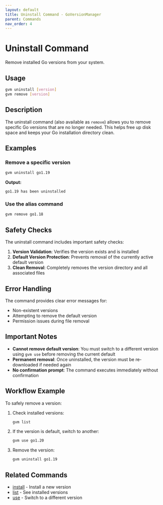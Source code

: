 ```yaml
---
layout: default
title: Uninstall Command - GoVersionManager
parent: Commands
nav_order: 4
---
```


# Uninstall Command

Remove installed Go versions from your system.

## Usage

```bash
gvm uninstall [version]
gvm remove [version]
```

## Description

The uninstall command (also available as `remove`) allows you to remove specific Go versions that are no longer needed. This helps free up disk space and keeps your Go installation directory clean.

## Examples

### Remove a specific version
```bash
gvm uninstall go1.19
```

**Output:**
```
go1.19 has been uninstalled
```

### Use the alias command
```bash
gvm remove go1.18
```

## Safety Checks

The uninstall command includes important safety checks:

1. **Version Validation**: Verifies the version exists and is installed
2. **Default Version Protection**: Prevents removal of the currently active default version
3. **Clean Removal**: Completely removes the version directory and all associated files

## Error Handling

The command provides clear error messages for:
- Non-existent versions
- Attempting to remove the default version
- Permission issues during file removal

## Important Notes

- **Cannot remove default version**: You must switch to a different version using `gvm use` before removing the current default
- **Permanent removal**: Once uninstalled, the version must be re-downloaded if needed again
- **No confirmation prompt**: The command executes immediately without confirmation

## Workflow Example

To safely remove a version:

1. Check installed versions:
   ```bash
   gvm list
   ```

2. If the version is default, switch to another:
   ```bash
   gvm use go1.20
   ```

3. Remove the version:
   ```bash
   gvm uninstall go1.19
   ```

## Related Commands

- [install](install) - Install a new version
- [list](list) - See installed versions
- [use](use) - Switch to a different version
